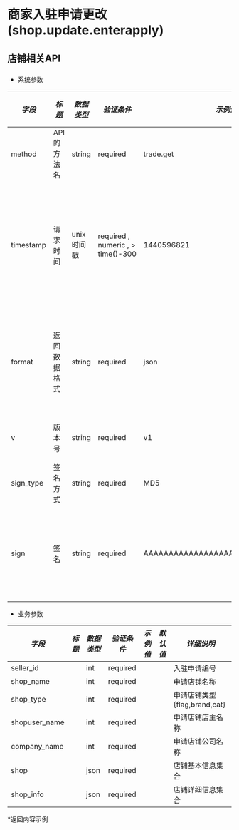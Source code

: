 # 商家入驻申请更改(shop.update.enterapply)

## 店铺相关API

### 

* 系统参数

| *字段* | *标题* | *数据类型* | *验证条件* | *示例值* | *默认值* | *详细说明* |
| ------------- | ------------- | ------------- | ------------- | ------------- | ------------- | ------------- |
| method | API的方法名 | string | required | trade.get | null | 标识请求的是哪个API |
| timestamp | 请求时间 | unix时间戳 | required , numeric , > time()-300 | 1440596821 | null | 标识API请求的发起时间，如果超时300秒则拒绝请求 |
| format | 返回数据格式 | string | required | json | json | 返回数据是json格式的，目前只支持json |
| v | 版本号 | string | required | v1 | null | 标识该接口的版本 |
| sign_type | 签名方式 | string | required | MD5 | null | 标识签名算法 |
| sign | 签名 | string | required | AAAAAAAAAAAAAAAAAAAAAAAAAAAAAAAAA | null | 数据签名，32位长度16进制数字 |


* 业务参数

| *字段* | *标题* | *数据类型* | *验证条件* | *示例值* | *默认值* | *详细说明* |
| ------------- | ------------- | ------------- | ------------- | ------------- | ------------- | ------------- |
| seller_id |  | int | required |  |  | 入驻申请编号 |
| shop_name |  | int | required |  |  | 申请店铺名称 |
| shop_type |  | int | required |  |  | 申请店铺类型{flag,brand,cat} |
| shopuser_name |  | int | required |  |  | 申请店铺店主名称 |
| company_name |  | int | required |  |  | 申请店铺公司名称 |
| shop |  | json | required |  |  | 店铺基本信息集合 |
| shop_info |  | json | required |  |  | 店铺详细信息集合 |


*返回内容示例

```



```

